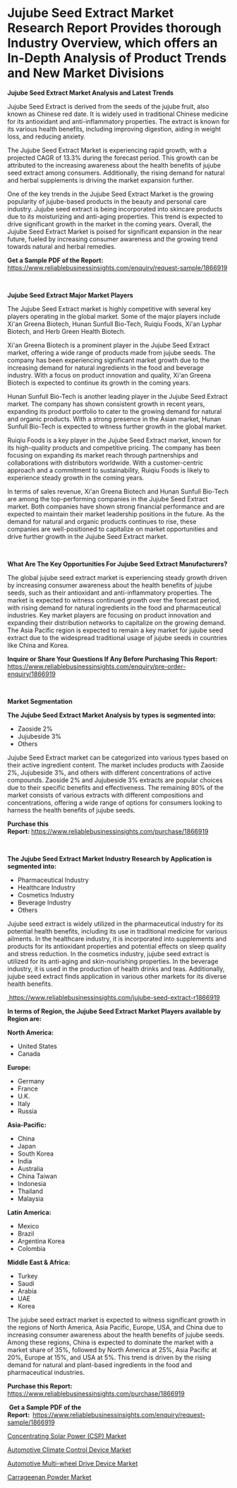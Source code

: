 <p><h1>Jujube Seed Extract Market Research Report Provides thorough Industry Overview, which offers an In-Depth Analysis of Product Trends and New Market Divisions</h1></p><p><strong>Jujube Seed Extract Market Analysis and Latest Trends</strong></p>
<p><p>Jujube Seed Extract is derived from the seeds of the jujube fruit, also known as Chinese red date. It is widely used in traditional Chinese medicine for its antioxidant and anti-inflammatory properties. The extract is known for its various health benefits, including improving digestion, aiding in weight loss, and reducing anxiety.</p><p>The Jujube Seed Extract Market is experiencing rapid growth, with a projected CAGR of 13.3% during the forecast period. This growth can be attributed to the increasing awareness about the health benefits of jujube seed extract among consumers. Additionally, the rising demand for natural and herbal supplements is driving the market expansion further.</p><p>One of the key trends in the Jujube Seed Extract Market is the growing popularity of jujube-based products in the beauty and personal care industry. Jujube seed extract is being incorporated into skincare products due to its moisturizing and anti-aging properties. This trend is expected to drive significant growth in the market in the coming years. Overall, the Jujube Seed Extract Market is poised for significant expansion in the near future, fueled by increasing consumer awareness and the growing trend towards natural and herbal remedies.</p></p>
<p><strong>Get a Sample PDF of the Report:&nbsp;</strong> <a href="https://www.reliablebusinessinsights.com/enquiry/request-sample/1866919">https://www.reliablebusinessinsights.com/enquiry/request-sample/1866919</a></p>
<p>&nbsp;</p>
<p><strong>Jujube Seed Extract Major Market Players</strong></p>
<p><p>The Jujube Seed Extract market is highly competitive with several key players operating in the global market. Some of the major players include Xi'an Greena Biotech, Hunan Sunfull Bio-Tech, Ruiqiu Foods, Xi'an Lyphar Biotech, and Herb Green Health Biotech.</p><p>Xi'an Greena Biotech is a prominent player in the Jujube Seed Extract market, offering a wide range of products made from jujube seeds. The company has been experiencing significant market growth due to the increasing demand for natural ingredients in the food and beverage industry. With a focus on product innovation and quality, Xi'an Greena Biotech is expected to continue its growth in the coming years.</p><p>Hunan Sunfull Bio-Tech is another leading player in the Jujube Seed Extract market. The company has shown consistent growth in recent years, expanding its product portfolio to cater to the growing demand for natural and organic products. With a strong presence in the Asian market, Hunan Sunfull Bio-Tech is expected to witness further growth in the global market.</p><p>Ruiqiu Foods is a key player in the Jujube Seed Extract market, known for its high-quality products and competitive pricing. The company has been focusing on expanding its market reach through partnerships and collaborations with distributors worldwide. With a customer-centric approach and a commitment to sustainability, Ruiqiu Foods is likely to experience steady growth in the coming years.</p><p>In terms of sales revenue, Xi'an Greena Biotech and Hunan Sunfull Bio-Tech are among the top-performing companies in the Jujube Seed Extract market. Both companies have shown strong financial performance and are expected to maintain their market leadership positions in the future. As the demand for natural and organic products continues to rise, these companies are well-positioned to capitalize on market opportunities and drive further growth in the Jujube Seed Extract market.</p></p>
<p>&nbsp;</p>
<p><strong>What Are The Key Opportunities For Jujube Seed Extract Manufacturers?</strong></p>
<p><p>The global jujube seed extract market is experiencing steady growth driven by increasing consumer awareness about the health benefits of jujube seeds, such as their antioxidant and anti-inflammatory properties. The market is expected to witness continued growth over the forecast period, with rising demand for natural ingredients in the food and pharmaceutical industries. Key market players are focusing on product innovation and expanding their distribution networks to capitalize on the growing demand. The Asia Pacific region is expected to remain a key market for jujube seed extract due to the widespread traditional usage of jujube seeds in countries like China and Korea.</p></p>
<p><strong>Inquire or Share Your Questions If Any Before Purchasing This Report:</strong> <a href="https://www.reliablebusinessinsights.com/enquiry/pre-order-enquiry/1866919">https://www.reliablebusinessinsights.com/enquiry/pre-order-enquiry/1866919</a></p>
<p>&nbsp;</p>
<p><strong>Market Segmentation</strong></p>
<p><strong>The Jujube Seed Extract Market Analysis by types is segmented into:</strong></p>
<p><ul><li>Zaoside 2%</li><li>Jujubeside 3%</li><li>Others</li></ul></p>
<p><p>Jujube Seed Extract market can be categorized into various types based on their active ingredient content. The market includes products with Zaoside 2%, Jujubeside 3%, and others with different concentrations of active compounds. Zaoside 2% and Jujubeside 3% extracts are popular choices due to their specific benefits and effectiveness. The remaining 80% of the market consists of various extracts with different compositions and concentrations, offering a wide range of options for consumers looking to harness the health benefits of jujube seeds.</p></p>
<p><strong>Purchase this Report:&nbsp;</strong><a href="https://www.reliablebusinessinsights.com/purchase/1866919">https://www.reliablebusinessinsights.com/purchase/1866919</a></p>
<p>&nbsp;</p>
<p><strong>The Jujube Seed Extract Market Industry Research by Application is segmented into:</strong></p>
<p><ul><li>Pharmaceutical Industry</li><li>Healthcare Industry</li><li>Cosmetics Industry</li><li>Beverage Industry</li><li>Others</li></ul></p>
<p><p>Jujube seed extract is widely utilized in the pharmaceutical industry for its potential health benefits, including its use in traditional medicine for various ailments. In the healthcare industry, it is incorporated into supplements and products for its antioxidant properties and potential effects on sleep quality and stress reduction. In the cosmetics industry, jujube seed extract is utilized for its anti-aging and skin-nourishing properties. In the beverage industry, it is used in the production of health drinks and teas. Additionally, jujube seed extract finds application in various other markets for its diverse health benefits.</p></p>
<p><a href="https://www.reliablebusinessinsights.com/jujube-seed-extract-r1866919">&nbsp;https://www.reliablebusinessinsights.com/jujube-seed-extract-r1866919</a></p>
<p><strong>In terms of Region, the Jujube Seed Extract Market Players available by Region are:</strong></p>
<p>
    <p> <strong> North America: </strong>
        <ul>
            <li>United States</li>
            <li>Canada</li>
        </ul>
        </p> 
    <p> <strong> Europe: </strong>
        <ul>
            <li>Germany</li>
            <li>France</li>
            <li>U.K.</li>
            <li>Italy</li>
            <li>Russia</li>
        </ul>
        </p> 
    <p> <strong> Asia-Pacific: </strong>
        <ul>
            <li>China</li>
            <li>Japan</li>
            <li>South Korea</li>
            <li>India</li>
            <li>Australia</li>
            <li>China Taiwan</li>
            <li>Indonesia</li>
            <li>Thailand</li>
            <li>Malaysia</li>
        </ul>
        </p> 
    <p> <strong> Latin America: </strong>
        <ul>
            <li>Mexico</li>
            <li>Brazil</li>
            <li>Argentina Korea</li>
            <li>Colombia</li>
        </ul>
        </p> 
    <p> <strong> Middle East & Africa: </strong>
        <ul>
            <li>Turkey</li>
            <li>Saudi</li>
            <li>Arabia</li>
            <li>UAE</li>
            <li>Korea</li>
        </ul>
    </p>
    </p>
<p><p>The jujube seed extract market is expected to witness significant growth in the regions of North America, Asia Pacific, Europe, USA, and China due to increasing consumer awareness about the health benefits of jujube seeds. Among these regions, China is expected to dominate the market with a market share of 35%, followed by North America at 25%, Asia Pacific at 20%, Europe at 15%, and USA at 5%. This trend is driven by the rising demand for natural and plant-based ingredients in the food and pharmaceutical industries.</p></p>
<p><strong>Purchase this Report: </strong><a href="https://www.reliablebusinessinsights.com/purchase/1866919">https://www.reliablebusinessinsights.com/purchase/1866919</a></p>
<p>&nbsp;<strong>Get a Sample PDF of the Report:&nbsp;&nbsp;</strong><a href="https://www.reliablebusinessinsights.com/enquiry/request-sample/1866919">https://www.reliablebusinessinsights.com/enquiry/request-sample/1866919</a></p>
<p><strong></strong></p>
<p><p><a href="https://github.com/nlnlwane1/Market-Research-Report-List-1/blob/main/concentrating-solar-power-csp-market.md">Concentrating Solar Power (CSP) Market</a></p><p><a href="https://medium.com/@madw10245644/evaluating-global-automotive-climate-control-device-market-trends-and-growth-opportunities-by-04d38f204197">Automotive Climate Control Device Market</a></p><p><a href="https://medium.com/@jewelmohr25/global-automotive-multi-wheel-drive-device-market-share-and-growth-opportunities-and-market-size-a0499f10add9">Automotive Multi-wheel Drive Device Market</a></p><p><a href="https://github.com/kairirfan6/Market-Research-Report-List-1/blob/main/carrageenan-powder-market.md">Carrageenan Powder Market</a></p></p>